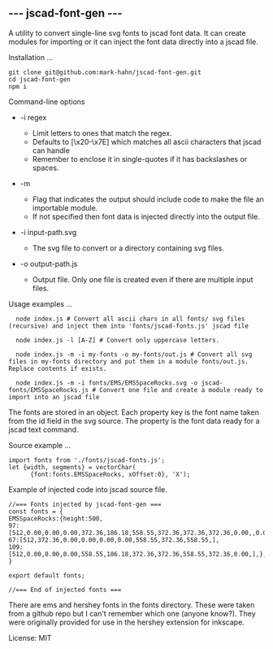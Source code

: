##  --- jscad-font-gen ---

A utility to convert single-line svg fonts to jscad font data. It can create modules for importing or it can inject the font data directly into a jscad file.

Installation ...
```
git clone git@github.com:mark-hahn/jscad-font-gen.git
cd jscad-font-gen
npm i
```

Command-line options
* -i regex  

  - Limit letters to ones that match the regex.
  - Defaults to [\\x20-\\x7E] which matches all ascii characters that jscad can handle
  - Remember to enclose it in single-quotes if it has backslashes or spaces.

* -m
  - Flag that indicates the output should include code to make the file an importable module.
  - If not specified then font data is injected directly into the output file.

* -i input-path.svg
  - The svg file to convert or a directory containing svg files.

* -o output-path.js
  - Output file.  Only one file is created even if there are multiple input files.

Usage examples ...
```
  node index.js # Convert all ascii chars in all fonts/ svg files (recursive) and inject them into 'fonts/jscad-fonts.js' jscad file

  node index.js -l [A-Z] # Convert only uppercase letters.

  node index.js -m -i my-fonts -o my-fonts/out.js # Convert all svg files in my-fonts directory and put them in a module fonts/out.js.  Replace contents if exists.

  node index.js -m -i fonts/EMS/EMSSpaceRocks.svg -o jscad-fonts/EMSSpaceRocks.js # Convert one file and create a module ready to import into an jscad file 
```

The fonts are stored in an object.  Each property key is the font name taken from the id field in the svg source.  The property is the font data ready for a jscad text command.

Source example ...
```
import fonts from './fonts/jscad-fonts.js';
let {width, segments} = vectorChar(
      {font:fonts.EMSSpaceRocks, xOffset:0}, 'X');
```

Example of injected code into jscad source file.

```
//=== Fonts injected by jscad-font-gen ===
const fonts = {
EMSSpaceRocks:{height:500,
97:[512,0.00,0.00,0.00,372.36,186.18,558.55,372.36,372.36,372.36,0.00,,0.00,186.18,372.36,186.18,],
67:[512,372.36,0.00,0.00,0.00,0.00,558.55,372.36,558.55,],
109:[512,0.00,0.00,0.00,558.55,186.18,372.36,372.36,558.55,372.36,0.00,],},
}

export default fonts;

//=== End of injected fonts ===
```

There are ems and hershey fonts in the fonts directory.  These were taken from a github repo but I can't remember which one (anyone know?).  They were originally provided for use in the hershey extension for inkscape.

License: MIT
